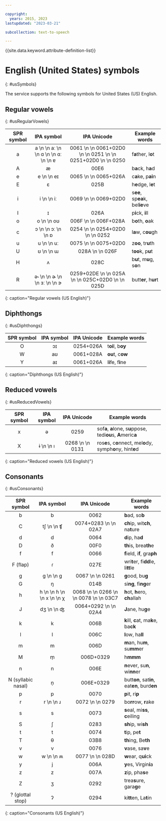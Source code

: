 ```yaml
---

copyright:
  years: 2015, 2023
lastupdated: "2023-03-21"

subcollection: text-to-speech

---
```


{{site.data.keyword.attribute-definition-list}}

# English (United States) symbols
{: #usSymbols}

The service supports the following symbols for United States (US) English.

## Regular vowels
{: #usRegularVowels}

| SPR symbol | IPA symbol | IPA Unicode | Example words |
|:----------:|:----------:|:-----------:|---------------|
| a | a  \n   \n &#97;&#720;  \n   \n &#593;  \n   \n &#593;&#720;  \n   \n &#592; | 0061  \n   \n 0061+02D0  \n   \n 0251  \n   \n 0251+02D0  \n   \n 0250 | f**a**ther, l**o**t |
| A | &#230; | 00E6 | b**a**ck, h**a**d |
| e | e  \n   \n &#101;&#618; | 0065  \n   \n 0065+026A | c**a**ke, p**ai**n |
| E | &#603; | 025B | h**e**dge, l**e**t |
| i | i  \n   \n &#105;&#720; | 0069  \n   \n 0069+02D0 | s**ee**, sp**ea**k, bel**ie**ve |
| I | &#618; | 026A | p**i**ck, **i**ll |
| o | o  \n   \n &#111;&#650; | 006F  \n   \n 006F+028A | b**o**th, **o**ak |
| c | &#596;  \n   \n &#596;&#720;  \n   \n &#594; | 0254  \n   \n 0254+02D0  \n   \n 0252 | l**a**w, c**ou**gh |
| u | u  \n   \n &#117;&#720; | 0075  \n   \n 0075+02D0 | z**oo**, tr**u**th |
| U | &#650;  \n   \n &#623; | 028A  \n   \n 026F | t**oo**k, p**u**t |
| H | &#652; | 028C | b**u**t, m**u**g, s**o**n |
| R | &#601;&#734;  \n   \n &#602;  \n   \n &#604;&#720;  \n   \n &#605; | 0259+02DE  \n   \n 025A  \n   \n 025C+02D0  \n   \n 025D | butt**er**, h**ur**t |
{: caption="Regular vowels (US English)"}

## Diphthongs
{: #usDiphthongs}

| SPR symbol | IPA symbol | IPA Unicode | Example words |
|:----------:|:----------:|:-----------:|---------------|
| O | &#596;&#618; | 0254+026A | t**oi**l, b**oy** |
| W | &#97;&#650; | 0061+028A | **ou**t, c**ow** |
| Y | &#97;&#618; | 0061+026A | l**i**fe, f**i**ne |
{: caption="Diphthongs (US English)"}

## Reduced vowels
{: #usReducedVowels}

| SPR symbol | IPA symbol | IPA Unicode | Example words |
|:----------:|:----------:|:-----------:|---------------|
| x | &#601; | 0259 | sof**a**, **a**lone, s**u**ppose, tedi**ou**s, **A**meric**a** |
| X | &#616;  \n   \n &#305; | 0268  \n   \n 0131 | ros**e**s, c**o**nnect, mel**o**dy, symph**o**ny, hint**e**d |
{: caption="Reduced vowels (US English)"}

## Consonants
{: #usConsonants}

| SPR symbol | IPA symbol | IPA Unicode | Example words |
|:----------:|:----------:|:-----------:|---------------|
| b | b | 0062 | **b**ad, so**b** |
| C | &#116;&#643;  \n   \n &#679; | 0074+0283  \n   \n 02A7 | **ch**ip, wit**ch**, na**t**ure |
| d | d | 0064 | **d**ip, ha**d** |
| D | &#240; | 00F0 | **th**is, brea**th**e |
| f | f | 0066 | **f**ield, i**f**, gra**ph** |
| F (flap) | &#638; | 027E | wri**t**er, fi**dd**le, li**tt**le |
| g | g  \n   \n &#609; | 0067  \n   \n 0261 | **g**ood, bu**g** |
| G | &#331; | 014B | si**ng**, fi**ng**er |
| h | h  \n   \n &#614;  \n   \n x  \n   \n &#967; | 0068  \n   \n 0266  \n   \n 0078  \n   \n 03C7 | **h**ot, **h**ero, **ch**allah |
| J | &#100;&#658;  \n   \n &#676; | 0064+0292  \n   \n 02A4 | **J**ane, hu**g**e |
| k | k | 006B | **k**ill, **c**at, ma**k**e, ba**ck** |
| l | l | 006C | **l**ow, ha**ll** |
| m | m | 006D | **m**an, hu**m**, su**mm**er |
| M | &#109;&#809; | 006D+0329 | h**mmm** |
| n | n | 006E | **n**ever, su**n**, wi**nn**er |
| N (syllabic nasal) | &#110;&#809; | 006E+0329 | butt**on**, sat**in**, eat**en**, burd**en** |
| p | p | 0070 | **p**it, ri**p** |
| r | r  \n   \n &#633; | 0072  \n   \n 0279 | bo**rr**ow, **r**ake |
| s | s | 0073 | **s**eal, mi**ss**, **c**eiling |
| S | &#643; | 0283 | **sh**ip, wi**sh** |
| t | t | 0074 | **t**ip, pe**t** |
| T | &#952; | 03B8 | **th**ing, Be**th** |
| v | v | 0076 | **v**ase, sa**v**e |
| w | w  \n   \n &#653; | 0077  \n   \n 028D | **w**ear, q**ui**ck |
| y | j | 006A | **y**es, Virgin**i**a |
| z | z | 007A | **z**ip, pha**s**e |
| Z | &#658; | 0292 | trea**s**ure, gara**g**e |
| ? (glottal stop) | &#660; | 0294 | ki**tt**en, La**t**in |
{: caption="Consonants (US English)"}

